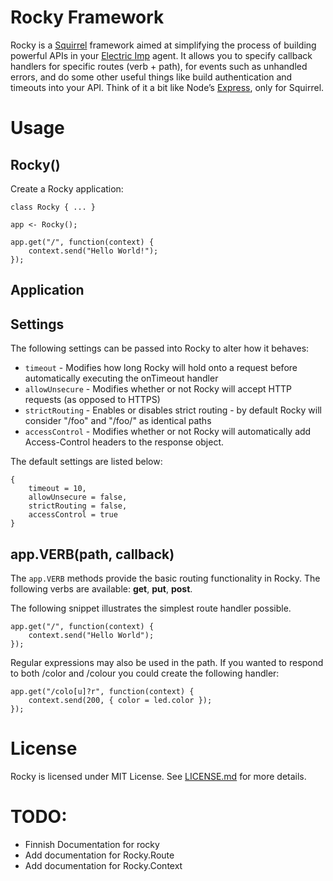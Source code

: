# Rocky Framework
Rocky is a [Squirrel](http://squirrel-lang.org) framework aimed at simplifying the process of building powerful APIs in your [Electric Imp](http://electricimp.com) agent. It allows you to specify callback handlers for specific routes (verb + path), for events such as unhandled errors, and do some other useful things like build authentication and timeouts into your API. Think of it a bit like Node’s [Express](http://expressjs.com), only for Squirrel.

# Usage

## Rocky()
Create a Rocky application:

	class Rocky { ... }
	
	app <- Rocky();
	
	app.get("/", function(context) {
		context.send("Hello World!");
	});

## Application

## Settings
The following settings can be passed into Rocky to alter how it behaves:

- ```timeout``` - Modifies how long Rocky will hold onto a request before automatically executing the onTimeout handler
- ```allowUnsecure``` - Modifies whether or not Rocky will accept HTTP requests (as opposed to HTTPS)
- ```strictRouting``` - Enables or disables strict routing - by default Rocky will consider "/foo" and "/foo/" 	as identical paths
- ```accessControl``` - Modifies whether or not Rocky will automatically add Access-Control headers to the response object. 

The default settings are listed below:

	{ 
		timeout = 10,
		allowUnsecure = false,
		strictRouting = false,
		accessControl = true
	}
	
## app.VERB(path, callback)
The ```app.VERB``` methods provide the basic routing functionality in Rocky. The following verbs are available: **get**, **put**, **post**.


The following snippet illustrates the simplest route handler possible. 

	app.get("/", function(context) {
		context.send("Hello World");
	});
	
Regular expressions may also be used in the path. If you wanted to respond to both /color and /colour you could create the following handler:

	app.get("/colo[u]?r", function(context) {
		context.send(200, { color = led.color });
	});

# License
Rocky is licensed under MIT License. See [LICENSE.md](LICENSE.md) for more details.

# TODO:
- Finnish Documentation for rocky
- Add documentation for Rocky.Route
- Add documentation for Rocky.Context
